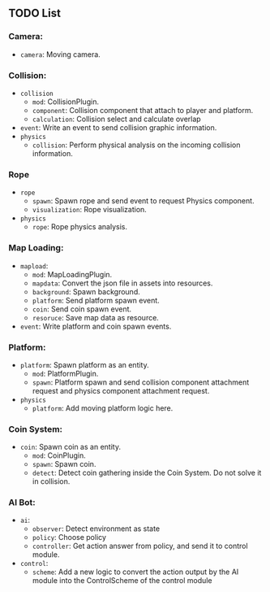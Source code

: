 ## TODO List

### **Camera**:
- `camera`: Moving camera.

### **Collision**:

- `collision`
  - `mod`: CollisionPlugin.
  - `component`: Collision component that attach to player and platform.
  - `calculation`: Collision select and calculate overlap
- `event`: Write an event to send collision graphic information.
- `physics`
  - `collision`: Perform physical analysis on the incoming collision information.

### **Rope**

- `rope`
  - `spawn`: Spawn rope and send event to request Physics component.
  - `visualization`: Rope visualization.
- `physics`
  - `rope`: Rope physics analysis.

### **Map Loading**:

- `mapload`:
  - `mod`: MapLoadingPlugin.
  - `mapdata`: Convert the json file in assets into resources.
  - `background`: Spawn background.
  - `platform`: Send platform spawn event.
  - `coin`: Send coin spawn event.
  - `resoruce`: Save map data as resource.
- `event`: Write platform and coin spawn events.

### **Platform**:

- `platform`: Spawn platform as an entity.
  - `mod`: PlatformPlugin.
  - `spawn`: Platform spawn and send collision component attachment request and physics component attachment request.
- `physics`
  - `platform`: Add moving platform logic here.

### **Coin System**:

- `coin`: Spawn coin as an entity.
  - `mod`: CoinPlugin.
  - `spawn`: Spawn coin.
  - `detect`: Detect coin gathering inside the Coin System. Do not solve it in collision.

### **AI Bot**:

- `ai`:
  - `observer`: Detect environment as state
  - `policy`: Choose policy
  - `controller`: Get action answer from policy, and send it to control module.
- `control`:
  - `scheme`: Add a new logic to convert the action output by the AI ​​module into the ControlScheme of the control module